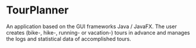 # TourPlanner
An application based on the GUI frameworks Java / JavaFX. The user creates (bike-, hike-, running- or vacation-) tours in advance and manages the logs and statistical data of accomplished tours.
